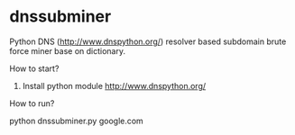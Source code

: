 # dnssubminer
Python DNS (http://www.dnspython.org/) resolver based subdomain brute force miner base on dictionary.

How to start?

1. Install python module http://www.dnspython.org/

How to run?

python dnssubminer.py google.com